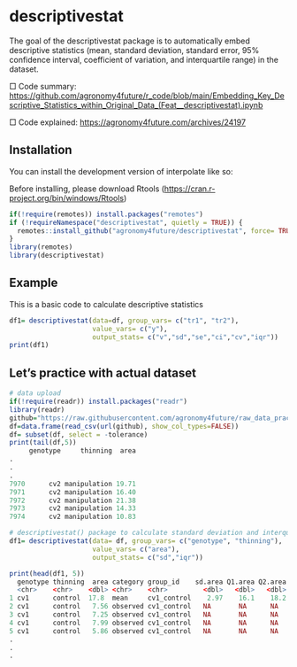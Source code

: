<!-- README.md is generated from README.Rmd. Please edit that file -->
# descriptivestat
<!-- badges: start -->
<!-- badges: end -->

The goal of the descriptivestat package is to automatically embed descriptive statistics (mean, standard deviation, standard error, 95% confidence interval, coefficient of variation, and interquartile range) in the dataset.

□ Code summary: https://github.com/agronomy4future/r_code/blob/main/Embedding_Key_Descriptive_Statistics_within_Original_Data_(Feat__descriptivestat).ipynb

□ Code explained: https://agronomy4future.com/archives/24197

## Installation

You can install the development version of interpolate like so:

Before installing, please download Rtools (https://cran.r-project.org/bin/windows/Rtools)

``` r
if(!require(remotes)) install.packages("remotes")
if (!requireNamespace("descriptivestat", quietly = TRUE)) {
  remotes::install_github("agronomy4future/descriptivestat", force= TRUE)
}
library(remotes)
library(descriptivestat)
```

## Example

This is a basic code to calculate descriptive statistics

``` r
df1= descriptivestat(data=df, group_vars= c("tr1", "tr2"),
                     value_vars= c("y"),
                     output_stats= c("v","sd","se","ci","cv","iqr"))
print(df1)
```

## Let’s practice with actual dataset

``` r
# data upload 
if(!require(readr)) install.packages("readr")
library(readr)
github="https://raw.githubusercontent.com/agronomy4future/raw_data_practice/refs/heads/main/wheat_grain_grea_and_heat_tolerance.csv"
df=data.frame(read_csv(url(github), show_col_types=FALSE))
df= subset(df, select = -tolerance)
print(tail(df,5))
     genotype     thinning  area
.
.
.
7970      cv2 manipulation 19.71
7971      cv2 manipulation 16.40
7972      cv2 manipulation 21.38
7973      cv2 manipulation 14.33
7974      cv2 manipulation 10.83

# descriptivestat() package to calculate standard deviation and interquartile range
df1= descriptivestat(data= df, group_vars= c("genotype", "thinning"),
                     value_vars= c("area"),
                     output_stats= c("sd","iqr"))

print(head(df1, 5))
  genotype thinning  area category group_id    sd.area Q1.area Q2.area Q3.area
  <chr>    <chr>    <dbl> <chr>    <chr>         <dbl>   <dbl>   <dbl>   <dbl>
1 cv1      control  17.8  mean     cv1_control    2.97    16.1    18.2    20.0
2 cv1      control   7.56 observed cv1_control   NA       NA      NA      NA  
3 cv1      control   7.25 observed cv1_control   NA       NA      NA      NA  
4 cv1      control   7.99 observed cv1_control   NA       NA      NA      NA  
5 cv1      control   5.86 observed cv1_control   NA       NA      NA      NA
.
.
.
